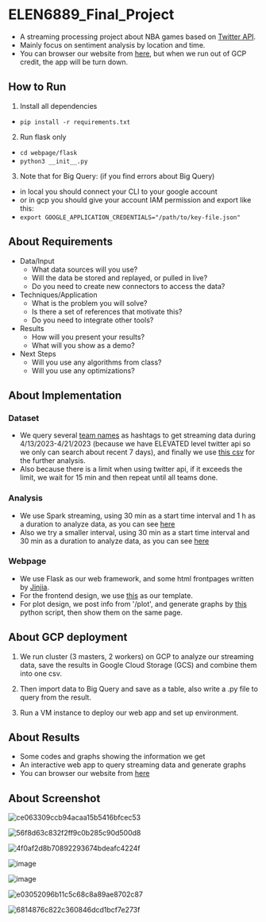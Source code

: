 # ELEN6889_Final_Project
- A streaming processing project about NBA games based on [Twitter API](https://developer.twitter.com/en).
- Mainly focus on sentiment analysis by location and time.
- You can browser our website from [here](http://34.66.247.178:8111/), but when we run out of GCP credit, the app will be turn down.

## How to Run

1. Install all dependencies
  - ```pip install -r requirements.txt```
2. Run flask only
  - ```cd webpage/flask```
  - ```python3 __init__.py```
3. Note that for Big Query: (if you find errors about Big Query)
  - in local you should connect your CLI to your google account 
  - or in gcp you should give your account IAM permission and export like this:
  - ```export GOOGLE_APPLICATION_CREDENTIALS="/path/to/key-file.json"```

  
## About Requirements

- Data/Input
  - What data sources will you use?
  - Will the data be stored and replayed, or pulled in live?
  - Do you need to create new connectors to access the data?
- Techniques/Application
  - What is the problem you will solve?
  - Is there a set of references that motivate this?
  - Do you need to integrate other tools?
- Results
  - How will you present your results?
  - What will you show as a demo?
- Next Steps
  - Will you use any algorithms from class? 
  - Will you use any optimizations? 

## About Implementation

### Dataset

- We query several [team names](https://github.com/Iris1e27/ELEN6889_Final_Project/blob/master/dataset/teams.txt) as hashtags to get streaming data during 4/13/2023-4/21/2023 (because we have ELEVATED level twitter api so we only can search about recent 7 days), and finally we use [this csv](https://github.com/Iris1e27/ELEN6889_Final_Project/blob/master/dataset/mergedAllWithHeader.csv) for the further analysis.
- Also because there is a limit when using twitter api, if it exceeds the limit, we wait for 15 min and then repeat until all teams done.

### Analysis

- We use Spark streaming, using 30 min as a start time interval and 1 h as a duration to analyze data, as you can see [here](https://github.com/Iris1e27/ELEN6889_Final_Project/blob/master/analysis/6889_streaming_analysis.ipynb)
- Also we try a smaller interval, using 30 min as a start time interval and 30 min as a duration to analyze data, as you can see [here](https://github.com/Iris1e27/ELEN6889_Final_Project/blob/master/analysis/streaming_method_NBA.py)

### Webpage

- We use Flask as our web framework, and some html frontpages written by [Jinjia](https://jinja.palletsprojects.com/en/3.1.x/).
- For the frontend design, we use [this](https://bootstrapmade.com/demo/Reveal/) as our template.
- For plot design, we post info from '/plot', and generate graphs by [this](https://github.com/Iris1e27/ELEN6889_Final_Project/blob/master/webpage/flask/plotBigQuery.py) python script, then show them on the same page.

## About GCP deployment

1. We run cluster (3 masters, 2 workers) on GCP to analyze our streaming data, save the results in Google Cloud Storage (GCS) and combine them into one csv.

2. Then import data to Big Query and save as a table, also write a .py file to query from the result.

3. Run a VM instance to deploy our web app and set up environment. 

## About Results

- Some codes and graphs showing the information we get
- An interactive web app to query streaming data and generate graphs
- You can browser our website from [here](http://34.66.247.178:8111/)

## About Screenshot

![ce063309ccb94acaa15b5416bfcec53](https://user-images.githubusercontent.com/42087697/235928047-dc6e0532-0183-4403-afeb-830e9b9e0336.png)

![56f8d63c832f2ff9c0b285c90d500d8](https://user-images.githubusercontent.com/42087697/235927643-abb20d31-9891-4464-a532-fbfaf33feacc.png)

![4f0af2d8b70892293674bdeafc4224f](https://user-images.githubusercontent.com/42087697/235927824-4d430ee6-0cc4-46b1-8ea7-d34096ef8812.png)

![image](https://user-images.githubusercontent.com/42087697/235928633-652e2449-e05d-47af-a1dc-01a2c2bc5a7a.png)

![image](https://user-images.githubusercontent.com/42087697/235928479-50727c4d-829d-48f2-b272-8093c8da1a93.png)

![e03052096b11c5c68c8a89ae8702c87](https://user-images.githubusercontent.com/42087697/235927880-cdb651e9-1c15-4042-b60d-8016da48ae89.png)

![6814876c822c360846dcd1bcf7e273f](https://user-images.githubusercontent.com/42087697/235927733-43fc3f4e-8eb3-44e7-a39d-5ec0c1fa04a7.png)
